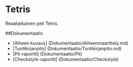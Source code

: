 # Tetris
Reaaliaikainen peli Tetris.

##Dokumentaatio

* [Aiheen kuvaus] (Dokumentaatio/Aiheenmaarittely.md)
* [Tuntikirjanpito] (Dokumentaatio/Tuntikirjanpito.md)
* [Pit-raportti] (Dokumentaatio/Pit)
* [Checkstyle-raportti] (Dokumentaatio/Checkstyle)
